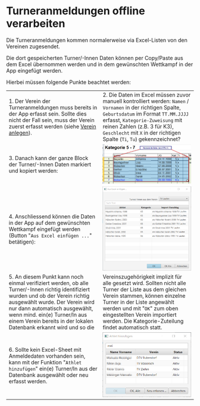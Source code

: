 # Turneranmeldungen offline verarbeiten

Die Turneranmeldungen kommen normalerweise via Excel-Listen von den Vereinen zugesendet.

Die dort gespeicherten Turner/-Innen Daten können per Copy/Paste aus dem Excel übernommen werden und in dem gewünschten Wettkampf in der App eingefügt werden.

Hierbei müssen folgende Punkte beachtet werden:

|                                                                                                                                                                                                                                                                                                                                         |                                                                                                                                                                                                                                                                                                  |
| --------------------------------------------------------------------------------------------------------------------------------------------------------------------------------------------------------------------------------------------------------------------------------------------------------------------------------------- | ------------------------------------------------------------------------------------------------------------------------------------------------------------------------------------------------------------------------------------------------------------------------------------------------ |
| 1. Der Verein der Turneranmeldungen muss bereits in der App erfasst sein. Sollte dies nicht der Fall sein, muss der Verein zuerst erfasst werden (siehe [Verein anlegen](https://github.com/luechtdiode/turner-wettkampf-app-doku/tree/4c6a6466d07aa1a687e295023b6e4be4812c7928/stammdatenpflege/stammdatenpflege/verein\_anlegen.md)). | 2. Die Daten im Excel müssen zuvor manuell kontrolliert werden: `Namen` / `Vornamen` in der richtigen Spalte, `Geburtsdatum` im Format `TT.MM.JJJJ` erfasst, `Kategorie-Zuweisung` mit reinen Zahlen (z.B. 3 für K3), `Geschlecht` mit `X` in der richtigen Spalte (`Ti`, `Tu`) gekennzeichnet?  |
| 3. Danach kann der ganze Block der Turner/-Innen Daten markiert und kopiert werden:                                                                                                                                                                                                                                                     | ![Turner importieren - copy\&paste von Excel](<../../assets/copy-paste-from-excel.png>)                                                                                                                                                                                                      |
| 4. Anschliessend können die Daten in der App auf dem gewünschten Wettkampf eingefügt werden (Button "`Aus Excel einfügen ...`" betätigen):                                                                                                                                                                                              | ![Wettkampf exportieren Popup-Menu](../../assets/paste-from-excel-2.png)                                                                                                                                                                                                                         |
| 5. An diesem Punkt kann noch einmal verifiziert werden, ob alle Turner/-Innen richtig identifiziert wurden und ob der Verein richtig ausgewählt wurde. Der Verein wird nur dann automatisch ausgewählt, wenn mind. ein(e) Turner/In aus einem Verein bereits in der lokalen Datenbank erkannt wird und so die                           | Vereinszugehörigkeit implizit für alle gesetzt wird. Sollten nicht alle Turner der Liste aus dem gleichen Verein stammen, können einzelne Turner in der Liste angewählt werden und mit "`OK`" zum oben eingestellten Verein importiert werden. Die Kategorie-Zuteilung findet automatisch statt. |
| 6. Sollte kein Excel-Sheet mit Anmeldedaten vorhanden sein, kann mit der Funktion "`Athlet hinzufügen`" ein(e) Turner/In aus der Datenbank ausgewählt oder neu erfasst werden.                                                                                                                                                          | ![](../../assets/athlet-hinzufuegen.png)                                                                                                                                                                                                                                                         |
